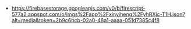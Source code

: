 - https://firebasestorage.googleapis.com/v0/b/firescript-577a2.appspot.com/o/imgs%2Fapp%2Fxinyiheng%2FyhRXjc-T1H.json?alt=media&token=2b9c6bcb-02a0-48a1-aaaa-051d7385c4f8
